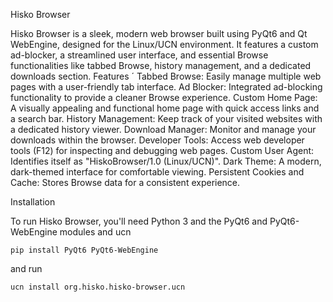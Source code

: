 Hisko Browser

Hisko Browser is a sleek, modern web browser built using PyQt6 and Qt WebEngine, designed for the Linux/UCN environment. It features a custom ad-blocker, a streamlined user interface, and essential Browse functionalities like tabbed Browse, history management, and a dedicated downloads section.
Features
´
    Tabbed Browse: Easily manage multiple web pages with a user-friendly tab interface.
    Ad Blocker: Integrated ad-blocking functionality to provide a cleaner Browse experience.
    Custom Home Page: A visually appealing and functional home page with quick access links and a search bar.
    History Management: Keep track of your visited websites with a dedicated history viewer.
    Download Manager: Monitor and manage your downloads within the browser.
    Developer Tools: Access web developer tools (F12) for inspecting and debugging web pages.
    Custom User Agent: Identifies itself as "HiskoBrowser/1.0 (Linux/UCN)".
    Dark Theme: A modern, dark-themed interface for comfortable viewing.
    Persistent Cookies and Cache: Stores Browse data for a consistent experience.

Installation

To run Hisko Browser, you'll need Python 3 and the PyQt6 and PyQt6-WebEngine modules and ucn
```
pip install PyQt6 PyQt6-WebEngine
```
and run 
```
ucn install org.hisko.hisko-browser.ucn
```
